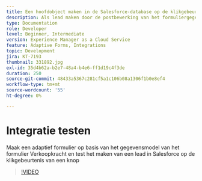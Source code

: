 ```yaml
---
title: Een hoofdobject maken in de Salesforce-database op de klikgebeurtenis van een knop
description: Als lead maken door de postbewerking van het formuliergegevensmodel aan te roepen
type: Documentation
role: Developer
level: Beginner, Intermediate
version: Experience Manager as a Cloud Service
feature: Adaptive Forms, Integrations
topic: Development
jira: KT-7193
thumbnail: 331892.jpg
exl-id: 35d4b62a-b2e7-48a4-b4e6-ff1d19c4f3de
duration: 250
source-git-commit: 48433a5367c281cf5a1c106b08a1306f1b0e8ef4
workflow-type: tm+mt
source-wordcount: '55'
ht-degree: 0%

---
```


# Integratie testen

Maak een adaptief formulier op basis van het gegevensmodel van het formulier Verkoopkracht en test het maken van een lead in Salesforce op de klikgebeurtenis van een knop

>[!VIDEO](https://video.tv.adobe.com/v/331892?quality=12&learn=on)
